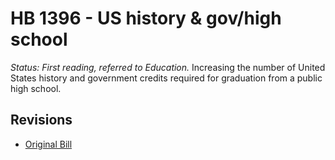 # HB 1396 - US history & gov/high school
*Status: First reading, referred to Education.*
Increasing the number of United States history and government credits required for graduation from a public high school.

## Revisions
* [Original Bill](1/)